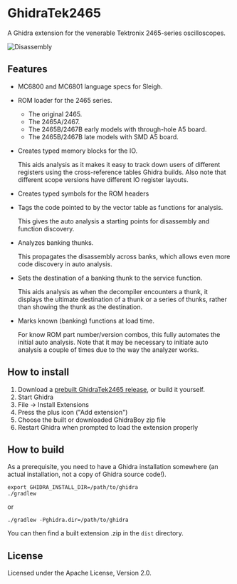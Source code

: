 # GhidraTek2465

A Ghidra extension for the venerable Tektronix 2465-series oscilloscopes.

![Disassembly](screenshot.png)

## Features

* MC6800 and MC6801 language specs for Sleigh.
* ROM loader for the 2465 series.
  - The original 2465.
  - The 2465A/2467.
  - The 2465B/2467B early models with through-hole A5 board.
  - The 2465B/2467B late models with SMD A5 board.
* Creates typed memory blocks for the IO.

  This aids analysis as it makes it easy to track down users of different registers
  using the cross-reference tables Ghidra builds.
  Also note that different scope versions have different IO register layouts.
  
* Creates typed symbols for the ROM headers
* Tags the code pointed to by the vector table as functions for analysis.

  This gives the auto analysis a starting points for disassembly and function discovery.
  
* Analyzes banking thunks.

  This propagates the disassembly across banks, which allows even more code discovery
  in auto analysis.
  
* Sets the destination of a banking thunk to the service function.

  This aids analysis as when the decompiler encounters a thunk, it displays
  the ultimate destination of a thunk or a series of thunks, rather than
  showing the thunk as the destination.

* Marks known (banking) functions at load time.

  For know ROM part number/version combos, this fully automates the initial
  auto analysis. Note that it may be necessary to initiate auto analysis
  a couple of times due to the way the analyzer works.

## How to install
1. Download a [prebuilt GhidraTek2465 release](https://github.com/sigurasg/GhidraTek2465/releases), or build it yourself.
1. Start Ghidra
1. File -> Install Extensions
1. Press the plus icon ("Add extension")
1. Choose the built or downloaded GhidraBoy zip file
1. Restart Ghidra when prompted to load the extension properly

## How to build

As a prerequisite, you need to have a Ghidra installation somewhere (an actual
installation, not a copy of Ghidra source code!).

```
export GHIDRA_INSTALL_DIR=/path/to/ghidra
./gradlew
```

or

```
./gradlew -Pghidra.dir=/path/to/ghidra
```

You can then find a built extension .zip in the `dist` directory.

## License

Licensed under the Apache License, Version 2.0.
